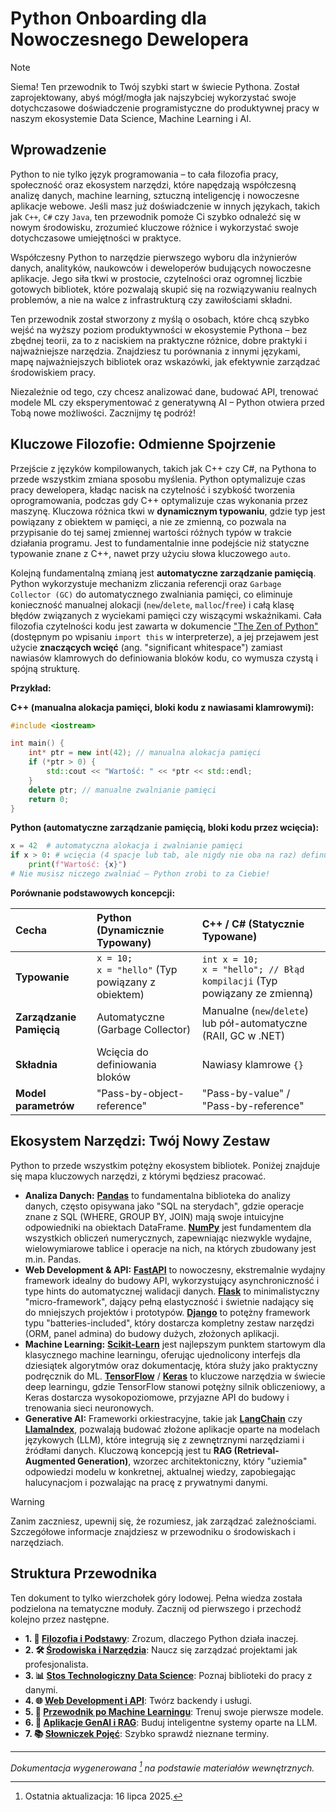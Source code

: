 # Python Onboarding dla Nowoczesnego Dewelopera

> [!NOTE]
> Siema! Ten przewodnik to Twój szybki start w świecie Pythona. Został zaprojektowany, abyś mógł/mogła jak najszybciej wykorzystać swoje dotychczasowe doświadczenie programistyczne do produktywnej pracy w naszym ekosystemie Data Science, Machine Learning i AI.

## Wprowadzenie

Python to nie tylko język programowania – to cała filozofia pracy, społeczność oraz ekosystem narzędzi, które napędzają współczesną analizę danych, machine learning, sztuczną inteligencję i nowoczesne aplikacje webowe. Jeśli masz już doświadczenie w innych językach, takich jak `C++`, `C#` czy `Java`, ten przewodnik pomoże Ci szybko odnaleźć się w nowym środowisku, zrozumieć kluczowe różnice i wykorzystać swoje dotychczasowe umiejętności w praktyce.

Współczesny Python to narzędzie pierwszego wyboru dla inżynierów danych, analityków, naukowców i deweloperów budujących nowoczesne aplikacje. Jego siła tkwi w prostocie, czytelności oraz ogromnej liczbie gotowych bibliotek, które pozwalają skupić się na rozwiązywaniu realnych problemów, a nie na walce z infrastrukturą czy zawiłościami składni.

Ten przewodnik został stworzony z myślą o osobach, które chcą szybko wejść na wyższy poziom produktywności w ekosystemie Pythona – bez zbędnej teorii, za to z naciskiem na praktyczne różnice, dobre praktyki i najważniejsze narzędzia. Znajdziesz tu porównania z innymi językami, mapę najważniejszych bibliotek oraz wskazówki, jak efektywnie zarządzać środowiskiem pracy.

Niezależnie od tego, czy chcesz analizować dane, budować API, trenować modele ML czy eksperymentować z generatywną AI – Python otwiera przed Tobą nowe możliwości. Zacznijmy tę podróż!

## Kluczowe Filozofie: Odmienne Spojrzenie

Przejście z języków kompilowanych, takich jak C++ czy C#, na Pythona to przede wszystkim zmiana sposobu myślenia. Python optymalizuje czas pracy dewelopera, kładąc nacisk na czytelność i szybkość tworzenia oprogramowania, podczas gdy C++ optymalizuje czas wykonania przez maszynę. Kluczowa różnica tkwi w **dynamicznym typowaniu**, gdzie typ jest powiązany z obiektem w pamięci, a nie ze zmienną, co pozwala na przypisanie do tej samej zmiennej wartości różnych typów w trakcie działania programu. Jest to fundamentalnie inne podejście niż statyczne typowanie znane z C++, nawet przy użyciu słowa kluczowego `auto`.

Kolejną fundamentalną zmianą jest **automatyczne zarządzanie pamięcią**. Python wykorzystuje mechanizm zliczania referencji oraz `Garbage Collector (GC)` do automatycznego zwalniania pamięci, co eliminuje konieczność manualnej alokacji (`new`/`delete`, `malloc`/`free`) i całą klasę błędów związanych z wyciekami pamięci czy wiszącymi wskaźnikami. Cała filozofia czytelności kodu jest zawarta w dokumencie ["The Zen of Python"](https://peps.python.org/pep-0020/) (dostępnym po wpisaniu `import this` w interpreterze), a jej przejawem jest użycie **znaczących wcięć** (ang. "significant whitespace") zamiast nawiasów klamrowych do definiowania bloków kodu, co wymusza czystą i spójną strukturę.

**Przykład:**

**C++ (manualna alokacja pamięci, bloki kodu z nawiasami klamrowymi):**
```cpp
#include <iostream>

int main() {
    int* ptr = new int(42); // manualna alokacja pamięci
    if (*ptr > 0) {
        std::cout << "Wartość: " << *ptr << std::endl;
    }
    delete ptr; // manualne zwalnianie pamięci
    return 0;
}
```

**Python (automatyczne zarządzanie pamięcią, bloki kodu przez wcięcia):**
```python
x = 42  # automatyczna alokacja i zwalnianie pamięci
if x > 0: # wcięcia (4 spacje lub tab, ale nigdy nie oba na raz) definują blok kodu
    print(f"Wartość: {x}")
# Nie musisz niczego zwalniać – Python zrobi to za Ciebie!
```

**Porównanie podstawowych koncepcji:**

| Cecha | Python (Dynamicznie Typowany) | C++ / C# (Statycznie Typowane) |
| :--- | :--- | :--- |
| **Typowanie** | `x = 10;` <br> `x = "hello"` (Typ powiązany z obiektem) | `int x = 10;` <br> `x = "hello"; // Błąd kompilacji` (Typ powiązany ze zmienną) |
| **Zarządzanie Pamięcią** | Automatyczne (Garbage Collector) | Manualne (`new`/`delete`) lub pół-automatyczne (RAII, GC w .NET) |
| **Składnia** | Wcięcia do definiowania bloków | Nawiasy klamrowe `{}` |
| **Model parametrów** | "Pass-by-object-reference" | "Pass-by-value" / "Pass-by-reference" |

## Ekosystem Narzędzi: Twój Nowy Zestaw

Python to przede wszystkim potężny ekosystem bibliotek. Poniżej znajduje się mapa kluczowych narzędzi, z którymi będziesz pracować.

* **Analiza Danych:** [**Pandas**](https://pandas.pydata.org/) to fundamentalna biblioteka do analizy danych, często opisywana jako "SQL na sterydach", gdzie operacje znane z SQL (WHERE, GROUP BY, JOIN) mają swoje intuicyjne odpowiedniki na obiektach DataFrame. [**NumPy**](https://numpy.org/) jest fundamentem dla wszystkich obliczeń numerycznych, zapewniając niezwykle wydajne, wielowymiarowe tablice i operacje na nich, na których zbudowany jest m.in. Pandas.
* **Web Development & API:** [**FastAPI**](https://fastapi.tiangolo.com/) to nowoczesny, ekstremalnie wydajny framework idealny do budowy API, wykorzystujący asynchroniczność i type hints do automatycznej walidacji danych. [**Flask**](https://flask.palletsprojects.com/en/stable/) to minimalistyczny "micro-framework", dający pełną elastyczność i świetnie nadający się do mniejszych projektów i prototypów. [**Django**](https://www.djangoproject.com/) to potężny framework typu "batteries-included", który dostarcza kompletny zestaw narzędzi (ORM, panel admina) do budowy dużych, złożonych aplikacji.
* **Machine Learning:** [**Scikit-Learn**](https://scikit-learn.org/) jest najlepszym punktem startowym dla klasycznego machine learningu, oferując ujednolicony interfejs dla dziesiątek algorytmów oraz dokumentację, która służy jako praktyczny podręcznik do ML. [**TensorFlow**](https://www.tensorflow.org/) / [**Keras**](https://keras.io/) to kluczowe narzędzia w świecie deep learningu, gdzie TensorFlow stanowi potężny silnik obliczeniowy, a Keras dostarcza wysokopoziomowe, przyjazne API do budowy i trenowania sieci neuronowych.
* **Generative AI:** Frameworki orkiestracyjne, takie jak [**LangChain**](https://www.langchain.com/) czy [**LlamaIndex**](https://www.llamaindex.ai/), pozwalają budować złożone aplikacje oparte na modelach językowych (LLM), które integrują się z zewnętrznymi narzędziami i źródłami danych. Kluczową koncepcją jest tu **RAG (Retrieval-Augmented Generation)**, wzorzec architektoniczny, który "uziemia" odpowiedzi modelu w konkretnej, aktualnej wiedzy, zapobiegając halucynacjom i pozwalając na pracę z prywatnymi danymi.

> [!WARNING]
> Zanim zaczniesz, upewnij się, że rozumiesz, jak zarządzać zależnościami. Szczegółowe informacje znajdziesz w przewodniku o środowiskach i narzędziach.

## Struktura Przewodnika

Ten dokument to tylko wierzchołek góry lodowej. Pełna wiedza została podzielona na tematyczne moduły. Zacznij od pierwszego i przechodź kolejno przez następne.

* **1. 📖 [Filozofia i Podstawy](./docs/01-philosophy-and-basics.md)**: Zrozum, dlaczego Python działa inaczej.
* **2. 🛠️ [Środowiska i Narzędzia](./docs/02-environment-and-tools.md)**: Naucz się zarządzać projektami jak profesjonalista.
* **3. 📊 [Stos Technologiczny Data Science](./docs/03-data-science-stack.md)**: Poznaj biblioteki do pracy z danymi.
* **4. 🌐 [Web Development i API](./docs/04-web-development.md)**: Twórz backendy i usługi.
* **5. 🤖 [Przewodnik po Machine Learningu](./docs/05-machine-learning-guide.md)**: Trenuj swoje pierwsze modele.
* **6. 🧠 [Aplikacje GenAI i RAG](./docs/06-generative-ai-and-rag.md)**: Buduj inteligentne systemy oparte na LLM.
* **7. 📚 [Słowniczek Pojęć](./docs/07-glossary.md)**: Szybko sprawdź nieznane terminy.

---
*Dokumentacja wygenerowana [^1] na podstawie materiałów wewnętrznych.*

[^1]: Ostatnia aktualizacja: 16 lipca 2025.